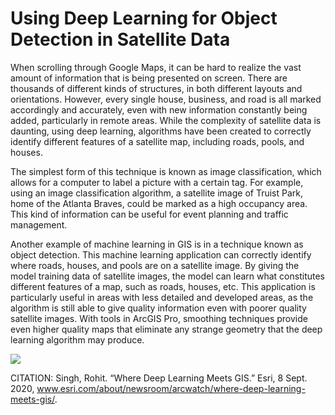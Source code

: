 # Using Deep Learning for Object Detection in Satellite Data 

When scrolling through Google Maps, it can be hard to realize the vast amount of information that is being presented on screen. There are thousands of different kinds of structures, in both different layouts and orientations. However, every single house, business, and road is all marked accordingly and accurately, even with new information constantly being added, particularly in remote areas. While the complexity of satellite data is daunting, using deep learning, algorithms have been created to correctly identify different features of a satellite map, including roads, pools, and houses.

The simplest form of this technique is known as image classification, which allows for a computer to label a picture with a certain tag. For example, using an image classification algorithm, a satellite image of Truist Park, home of the Atlanta Braves, could be marked as a high occupancy area. This kind of information can be useful for event planning and traffic management.	

Another example of machine learning in GIS is in a technique known as object detection. This machine learning application can correctly identify where roads, houses, and pools are on a satellite image. By giving the model training data of satellite images, the model can learn what constitutes different features of a map, such as roads, houses, etc. This application is particularly useful in areas with less detailed and developed areas, as the algorithm is still able to give quality information even with poorer quality satellite images. With tools in ArcGIS Pro, smoothing techniques provide even higher quality maps that eliminate any strange geometry that the deep learning algorithm may produce.

![](deeplearning7.jpg)



CITATION: Singh, Rohit. “Where Deep Learning Meets GIS.” Esri, 8 Sept. 2020, www.esri.com/about/newsroom/arcwatch/where-deep-learning-meets-gis/. 
